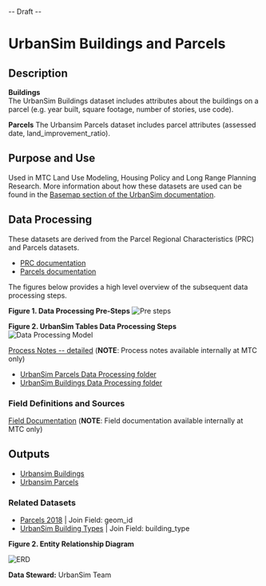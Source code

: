 -- Draft --

# UrbanSim Buildings and Parcels

## Description  

**Buildings**  
The UrbanSim Buildings dataset includes attributes about the buildings on a parcel (e.g. year built, square footage, number of stories, use code).

**Parcels**
The Urbansim Parcels dataset includes parcel attributes (assessed date, land_improvement_ratio).

## Purpose and Use   
Used in MTC Land Use Modeling, Housing Policy and Long Range Planning Research. More information about how these datasets are used can be found in the [Basemap section of the UrbanSim documentation](https://github.com/BayAreaMetro/petrale/blob/master/basemap/basemap_process.md).


## Data Processing   
These datasets are derived from the Parcel Regional Characteristics (PRC) and Parcels datasets.

- [PRC documentation](../land-people-mdm/parcel-characteristics.md)
- [Parcels documentation](../land-people-mdm/parcel-geometry.md)

The figures below provides a high level overview of the subsequent data processing steps. 

**Figure 1. Data Processing Pre-Steps**
![Pre steps](https://www.lucidchart.com/publicSegments/view/986f91cf-cb8b-41d7-ae09-461ba80e3dfc/image.png)


**Figure 2. UrbanSim Tables Data Processing Steps**
![Data Processing Model](https://www.lucidchart.com/publicSegments/view/84adc619-b47d-462a-89d4-74f248fff3a9/image.png) 


[Process Notes -- detailed](https://mtcdrive.app.box.com/notes/599518000054) (**NOTE**: Process notes available internally at MTC only)


- [UrbanSim Parcels Data Processing folder](https://mtcdrive.app.box.com/folder/107213419566)
- [UrbanSim Buildings Data Processing folder](https://mtcdrive.app.box.com/folder/107215024793)



### Field Definitions and Sources

[Field Documentation](https://mtcdrive.app.box.com/file/608892321712) (**NOTE**: Field documentation available internally at MTC only)


## Outputs

- [Urbansim Buildings]()
- [Urbansim Parcels]()


### Related Datasets

- [Parcels 2018]() | Join Field: geom_id
- [UrbanSim Building Types](https://data.bayareametro.gov/Equivalencies/UrbanSim-Building-Types/a6fp-zvby) | Join Field: building_type


**Figure 2. Entity Relationship Diagram**

![ERD](https://www.lucidchart.com/publicSegments/view/f0663edf-0466-41e4-98ba-abe6914754a0/image.png)


**Data Steward:** UrbanSim Team
